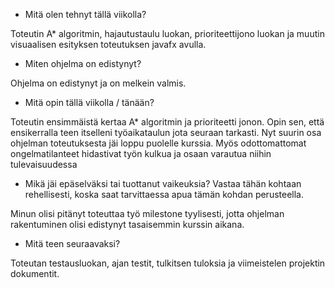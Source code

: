 - Mitä olen tehnyt tällä viikolla?

Toteutin A* algoritmin, hajautustaulu luokan, prioriteettijono luokan ja muutin visuaalisen esityksen toteutuksen javafx avulla.

- Miten ohjelma on edistynyt?

Ohjelma on edistynyt ja on melkein valmis. 

- Mitä opin tällä viikolla / tänään?

Toteutin ensimmäistä kertaa A* algoritmin ja prioriteetti jonon. Opin sen, että ensikerralla teen itselleni työaikataulun jota seuraan tarkasti. Nyt suurin osa ohjelman toteutuksesta jäi loppu puolelle kurssia. Myös odottomattomat ongelmatilanteet hidastivat työn kulkua ja osaan varautua niihin tulevaisuudessa

- Mikä jäi epäselväksi tai tuottanut vaikeuksia? Vastaa tähän kohtaan rehellisesti, koska saat tarvittaessa apua tämän kohdan perusteella.

Minun olisi pitänyt toteuttaa työ milestone tyylisesti, jotta ohjelman rakentuminen olisi edistynyt tasaisemmin kurssin aikana.

- Mitä teen seuraavaksi?

Toteutan testausluokan, ajan testit, tulkitsen tuloksia ja viimeistelen projektin dokumentit.
